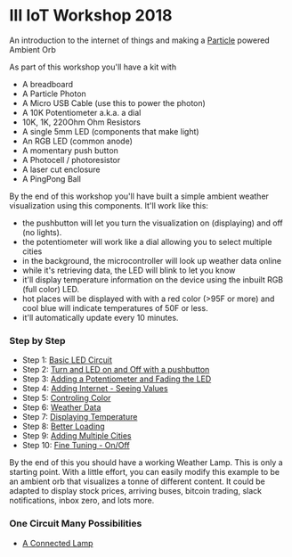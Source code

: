 # III IoT Workshop 2018

An introduction to the internet of things and making a [Particle](http://particle.io) powered Ambient Orb

As part of this workshop you'll have a kit with

- A breadboard
- A Particle Photon
- A Micro USB Cable (use this to power the photon)
- A 10K Potentiometer a.k.a. a dial
- 10K, 1K, 220Ohm Ohm Resistors
- A single 5mm LED (components that make light)
- An RGB LED (common anode) 
- A momentary push button
- A Photocell / photoresistor
- A laser cut enclosure
- A PingPong Ball

By the end of this workshop you'll have built a simple ambient weather visualization using this components. It'll work like this:
- the pushbutton will let you turn the visualization on (displaying) and off (no lights).
- the potentiometer will work like a dial allowing you to select multiple cities 
- in the background, the microcontroller will look up weather data online 
- while it's retrieving data, the LED will blink to let you know
- it'll display temperature information on the device using the inbuilt RGB (full color) LED.
- hot places will be displayed with with a red color (>95F or more) and cool blue will indicate temperatures of 50F or less.
- it'll automatically update every 10 minutes. 


### Step by Step

- Step 1: [Basic LED Circuit](/step1)
- Step 2: [Turn and LED on and Off with a pushbutton](/step2)
- Step 3: [Adding a Potentiometer and Fading the LED](/step3)
- Step 4: [Adding Internet - Seeing Values](/step4)
- Step 5: [Controling Color](/step5)
- Step 6: [Weather Data](/step6)
- Step 7: [Displaying Temperature](/step7)
- Step 8: [Better Loading](/step8)
- Step 9: [Adding Multiple Cities](/step9)
- Step 10: [Fine Tuning - On/Off](/step10)

By the end of this you should have a working Weather Lamp. This is only a starting point. With a little effort, you can easily modify this example to be an ambient orb that visualizes a tonne of different content. It could be adapted to display stock prices, arriving buses, bitcoin trading, slack notifications, inbox zero, and lots more. 

### One Circuit Many Possibilities

- [A Connected Lamp](/hue1)
